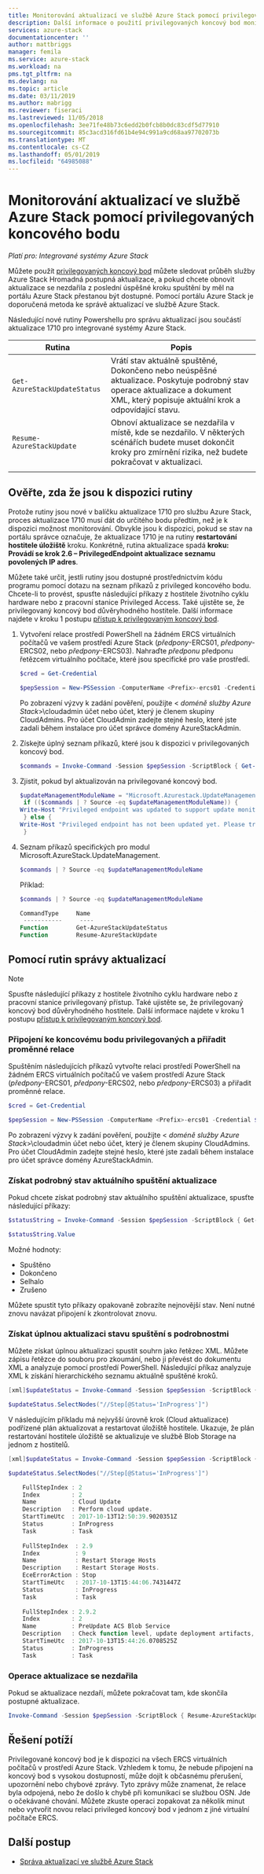 ```yaml
---
title: Monitorování aktualizací ve službě Azure Stack pomocí privilegovaných koncového bodu | Dokumentace Microsoftu
description: Další informace o použití privilegovaných koncový bod monitorování stavu aktualizace pro integrované systémy Azure Stack.
services: azure-stack
documentationcenter: ''
author: mattbriggs
manager: femila
ms.service: azure-stack
ms.workload: na
pms.tgt_pltfrm: na
ms.devlang: na
ms.topic: article
ms.date: 03/11/2019
ms.author: mabrigg
ms.reviewer: fiseraci
ms.lastreviewed: 11/05/2018
ms.openlocfilehash: 3ee71fe48b73c6edd2b0fcb8b0dc83cdf5d77910
ms.sourcegitcommit: 85c3acd316fd61b4e94c991a9cd68aa97702073b
ms.translationtype: MT
ms.contentlocale: cs-CZ
ms.lasthandoff: 05/01/2019
ms.locfileid: "64985088"
---
```

# <a name="monitor-updates-in-azure-stack-using-the-privileged-endpoint"></a>Monitorování aktualizací ve službě Azure Stack pomocí privilegovaných koncového bodu

*Platí pro: Integrované systémy Azure Stack*

Můžete použít [privilegovaných koncový bod](azure-stack-privileged-endpoint.md) můžete sledovat průběh služby Azure Stack Hromadná postupná aktualizace, a pokud chcete obnovit aktualizace se nezdařila z poslední úspěšné kroku spuštění by měl na portálu Azure Stack přestanou být dostupné.  Pomocí portálu Azure Stack je doporučená metoda ke správě aktualizací ve službě Azure Stack.

Následující nové rutiny Powershellu pro správu aktualizací jsou součástí aktualizace 1710 pro integrované systémy Azure Stack.

| Rutina  | Popis  |
|---------|---------|
| `Get-AzureStackUpdateStatus` | Vrátí stav aktuálně spuštěné, Dokončeno nebo neúspěšné aktualizace. Poskytuje podrobný stav operace aktualizace a dokument XML, který popisuje aktuální krok a odpovídající stavu. |
| `Resume-AzureStackUpdate` | Obnoví aktualizace se nezdařila v místě, kde se nezdařilo. V některých scénářích budete muset dokončit kroky pro zmírnění rizika, než budete pokračovat v aktualizaci.         |
| | |

## <a name="verify-the-cmdlets-are-available"></a>Ověřte, zda že jsou k dispozici rutiny
Protože rutiny jsou nové v balíčku aktualizace 1710 pro službu Azure Stack, proces aktualizace 1710 musí dát do určitého bodu předtím, než je k dispozici možnost monitorování. Obvykle jsou k dispozici, pokud se stav na portálu správce označuje, že aktualizace 1710 je na rutiny **restartování hostitele úložiště** kroku. Konkrétně, rutina aktualizace spadá **kroku: Provádí se krok 2.6 – PrivilegedEndpoint aktualizace seznamu povolených IP adres**.

Můžete také určit, jestli rutiny jsou dostupné prostřednictvím kódu programu pomocí dotazu na seznam příkazů z privileged koncového bodu. Chcete-li to provést, spusťte následující příkazy z hostitele životního cyklu hardware nebo z pracovní stanice Privileged Access. Také ujistěte se, že privilegovaný koncový bod důvěryhodného hostitele. Další informace najdete v kroku 1 postupu [přístup k privilegovaným koncový bod](azure-stack-privileged-endpoint.md#access-the-privileged-endpoint). 

1. Vytvoření relace prostředí PowerShell na žádném ERCS virtuálních počítačů ve vašem prostředí Azure Stack (*předpony*-ERCS01, *předpony*-ERCS02, nebo *předpony*-ERCS03). Nahraďte *předponu* předponu řetězcem virtuálního počítače, které jsou specifické pro vaše prostředí.

   ```powershell
   $cred = Get-Credential

   $pepSession = New-PSSession -ComputerName <Prefix>-ercs01 -Credential $cred -ConfigurationName PrivilegedEndpoint 
   ```
   Po zobrazení výzvy k zadání pověření, použijte &lt; *doméně služby Azure Stack*&gt;\cloudadmin účet nebo účet, který je členem skupiny CloudAdmins. Pro účet CloudAdmin zadejte stejné heslo, které jste zadali během instalace pro účet správce domény AzureStackAdmin.

2. Získejte úplný seznam příkazů, které jsou k dispozici v privilegovaných koncový bod. 

   ```powershell
   $commands = Invoke-Command -Session $pepSession -ScriptBlock { Get-Command } 
   ```
3. Zjistit, pokud byl aktualizován na privilegované koncový bod.

   ```powershell
   $updateManagementModuleName = "Microsoft.Azurestack.UpdateManagement"
    if (($commands | ? Source -eq $updateManagementModuleName)) {
   Write-Host "Privileged endpoint was updated to support update monitoring tools."
    } else {
   Write-Host "Privileged endpoint has not been updated yet. Please try again later."
    } 
   ```

4. Seznam příkazů specifických pro modul Microsoft.AzureStack.UpdateManagement.

   ```powershell
   $commands | ? Source -eq $updateManagementModuleName 
   ```
   Příklad:
   ```powershell
   $commands | ? Source -eq $updateManagementModuleName
   
   CommandType     Name                                               Version    Source                                                  PSComputerName
    -----------     ----                                               -------    ------                                                  --------------
   Function        Get-AzureStackUpdateStatus                         0.0        Microsoft.Azurestack.UpdateManagement                   Contoso-ercs01
   Function        Resume-AzureStackUpdate                            0.0        Microsoft.Azurestack.UpdateManagement                   Contoso-ercs01
   ``` 

## <a name="use-the-update-management-cmdlets"></a>Pomocí rutin správy aktualizací

> [!NOTE]
> Spusťte následující příkazy z hostitele životního cyklu hardware nebo z pracovní stanice privilegovaný přístup. Také ujistěte se, že privilegovaný koncový bod důvěryhodného hostitele. Další informace najdete v kroku 1 postupu [přístup k privilegovaným koncový bod](azure-stack-privileged-endpoint.md#access-the-privileged-endpoint).

### <a name="connect-to-the-privileged-endpoint-and-assign-session-variable"></a>Připojení ke koncovému bodu privilegovaných a přiřadit proměnné relace

Spuštěním následujících příkazů vytvořte relaci prostředí PowerShell na žádném ERCS virtuálních počítačů ve vašem prostředí Azure Stack (*předpony*-ERCS01, *předpony*-ERCS02, nebo *předpony*-ERCS03) a přiřadit proměnné relace.

```powershell
$cred = Get-Credential

$pepSession = New-PSSession -ComputerName <Prefix>-ercs01 -Credential $cred -ConfigurationName PrivilegedEndpoint 
```
 Po zobrazení výzvy k zadání pověření, použijte &lt; *doméně služby Azure Stack*&gt;\cloudadmin účet nebo účet, který je členem skupiny CloudAdmins. Pro účet CloudAdmin zadejte stejné heslo, které jste zadali během instalace pro účet správce domény AzureStackAdmin.

### <a name="get-high-level-status-of-the-current-update-run"></a>Získat podrobný stav aktuálního spuštění aktualizace 

Pokud chcete získat podrobný stav aktuálního spuštění aktualizace, spusťte následující příkazy: 

```powershell
$statusString = Invoke-Command -Session $pepSession -ScriptBlock { Get-AzureStackUpdateStatus -StatusOnly }

$statusString.Value 
```

Možné hodnoty:

- Spuštěno
- Dokončeno
- Selhalo 
- Zrušeno

Můžete spustit tyto příkazy opakovaně zobrazíte nejnovější stav. Není nutné znovu navázat připojení k zkontrolovat znovu.

### <a name="get-the-full-update-run-status-with-details"></a>Získat úplnou aktualizaci stavu spuštění s podrobnostmi 

Můžete získat úplnou aktualizaci spustit souhrn jako řetězec XML. Můžete zápisu řetězce do souboru pro zkoumání, nebo ji převést do dokumentu XML a analyzuje pomocí prostředí PowerShell. Následující příkaz analyzuje XML k získání hierarchického seznamu aktuálně spuštěné kroků.

```powershell
[xml]$updateStatus = Invoke-Command -Session $pepSession -ScriptBlock { Get-AzureStackUpdateStatus }

$updateStatus.SelectNodes("//Step[@Status='InProgress']")
```

V následujícím příkladu má nejvyšší úrovně krok (Cloud aktualizace) podřízené plán aktualizovat a restartovat úložiště hostitele. Ukazuje, že plán restartování hostitele úložiště se aktualizuje ve službě Blob Storage na jednom z hostitelů.

```powershell
[xml]$updateStatus = Invoke-Command -Session $pepSession -ScriptBlock { Get-AzureStackUpdateStatus }

$updateStatus.SelectNodes("//Step[@Status='InProgress']") 

    FullStepIndex : 2
    Index         : 2
    Name          : Cloud Update
    Description   : Perform cloud update.
    StartTimeUtc  : 2017-10-13T12:50:39.9020351Z
    Status        : InProgress
    Task          : Task
    
    FullStepIndex  : 2.9
    Index          : 9
    Name           : Restart Storage Hosts
    Description    : Restart Storage Hosts.
    EceErrorAction : Stop
    StartTimeUtc   : 2017-10-13T15:44:06.7431447Z
    Status         : InProgress
    Task           : Task
    
    FullStepIndex : 2.9.2
    Index         : 2
    Name          : PreUpdate ACS Blob Service
    Description   : Check function level, update deployment artifacts, configure Blob service settings
    StartTimeUtc  : 2017-10-13T15:44:26.0708525Z
    Status        : InProgress
    Task          : Task
```

### <a name="resume-a-failed-update-operation"></a>Operace aktualizace se nezdařila

Pokud se aktualizace nezdaří, můžete pokračovat tam, kde skončila postupné aktualizace.

```powershell
Invoke-Command -Session $pepSession -ScriptBlock { Resume-AzureStackUpdate } 
```

## <a name="troubleshoot"></a>Řešení potíží

Privilegované koncový bod je k dispozici na všech ERCS virtuálních počítačů v prostředí Azure Stack. Vzhledem k tomu, že nebude připojení na koncový bod s vysokou dostupností, může dojít k občasnému přerušení, upozornění nebo chybové zprávy. Tyto zprávy může znamenat, že relace byla odpojená, nebo že došlo k chybě při komunikaci se službou OSN. Jde o očekávané chování. Můžete zkuste operaci zopakovat za několik minut nebo vytvořit novou relaci privileged koncový bod v jednom z jiné virtuální počítače ERCS. 

## <a name="next-steps"></a>Další postup

- [Správa aktualizací ve službě Azure Stack](azure-stack-updates.md) 


